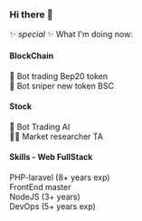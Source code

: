 ### Hi there 👋

✨ _special_ ✨ What I'm doing now:

#### BlockChain

🤖 Bot trading Bep20 token<br/>
🤖 Bot sniper new token BSC

#### Stock

🤖 Bot Trading AI<br/>
👨‍💼 Market researcher TA

#### Skills - Web FullStack<br/>

PHP-laravel (8+ years exp)<br/>
FrontEnd master<br/>
NodeJS (3+ years)<br/>
DevOps (5+ years exp)<br/>
